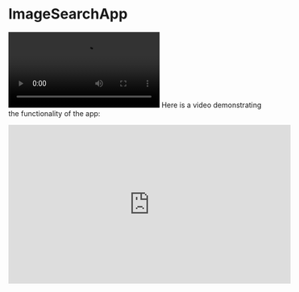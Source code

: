# ImageSearchApp

![Video](https://github.com/Sarthak-code360/ImageSearchApp/blob/master/video.mp4)
Here is a video demonstrating the functionality of the app:

<iframe width="560" height="315" src="https://github.com/Sarthak-code360/ImageSearchApp/blob/master/video.mp4" frameborder="0" allow="accelerometer; autoplay; encrypted-media; gyroscope; picture-in-picture" allowfullscreen></iframe>

